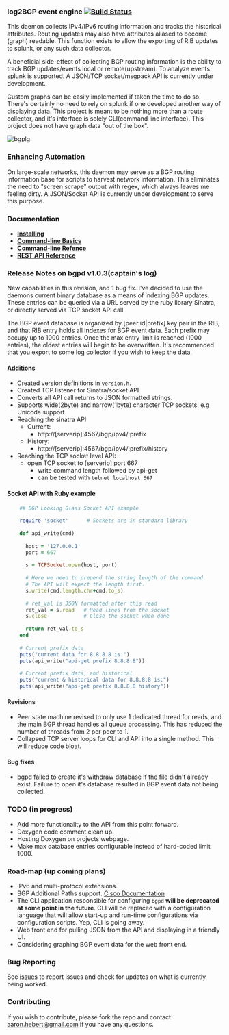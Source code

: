 ### log2BGP event engine [![Build Status](https://travis-ci.org/log2co/log2BGP.svg?branch=master)](https://travis-ci.org/log2co/log2BGPg)
This daemon collects IPv4/IPv6 routing information and tracks the historical attributes. Routing updates may also have attributes aliased to become (graph) readable. This function exists to allow the exporting of RIB updates to splunk, or any such data collector.

A beneficial side-effect of collecting BGP routing information is the ability to track BGP updates/events local or remote(upstream). To analyze events splunk is supported. A JSON/TCP socket/msgpack API is currently under development.

Custom graphs can be easily implemented if taken the time to do so. There's certainly no need to rely on splunk if one developed another way of displaying data. This project is meant to be nothing more than a route collector, and 
it's interface is solely CLI(command line interface). This project does not have graph data "out of the box".

![bgplg](https://raw.githubusercontent.com/log2co/log2BGP/master/doc/graph.png)

### Enhancing Automation
On large-scale networks, this daemon may serve as a BGP routing information base for scripts to harvest network information. This eliminates the need to "screen scrape" output with regex, which always leaves me feeling dirty. A JSON/Socket API is currently under development to serve this purpose.

### Documentation
* **[Installing](https://github.com/log2co/log2BGP/wiki/installing)**
* **[Command-line Basics](https://github.com/log2co/log2BGP/wiki/cli-basics)** 
* **[Command-line Refence](https://github.com/log2co/log2BGP/wiki/cli-reference)**
* **[REST API Reference](https://github.com/log2co/log2BGP/wiki/api-reference)**

### Release Notes on bgpd v1.0.3(captain's log)
New capabilities in this revision, and 1 bug fix.
I've decided to use the daemons current binary database as a means of
indexing BGP updates. These entries can be queried via a URL served by the ruby library Sinatra, or directly served via TCP socket API call.

The BGP event database is organized by [peer id|prefix] key pair in the RIB, and that RIB entry holds all indexes for BGP event data. Each prefix may occupy up to 1000 entries. Once the max entry limit is reached (1000 entries), the oldest entries will begin to be overwritten. It's recommended that you export to some log collector if you wish to keep the data.

#### Additions
* Created version definitions in `version.h`.
* Created TCP listener for Sinatra/socket API
* Converts all API call returns to JSON formatted strings.
* Supports wide(2byte) and narrow(1byte) character TCP sockets. e.g Unicode support
* Reaching the sinatra API:
	+ Current:
		+ http://[serverip]:4567/bgp/ipv4/:prefix
	+ History:
		+ http://[serverip]:4567/bgp/ipv4/:prefix/history
* Reaching the TCP socket level API:
	+ open TCP socket to [serverip] port 667
    	+ write command length followed by api-get
    	+ can be tested with `telnet localhost 667`

#### Socket API with Ruby example
``` ruby
    ## BGP Looking Glass Socket API example
    
    require 'socket'      # Sockets are in standard library
    
    def api_write(cmd)
    
      host = '127.0.0.1'
      port = 667
    
      s = TCPSocket.open(host, port)
      
      # Here we need to prepend the string length of the command.
      # The API will expect the length first.
      s.write(cmd.length.chr+cmd.to_s)
      
      # ret_val is JSON formatted after this read
      ret_val = s.read   # Read lines from the socket
      s.close            # Close the socket when done
      
      return ret_val.to_s
    end
    
    # Current prefix data
    puts("current data for 8.8.8.8 is:")
    puts(api_write("api-get prefix 8.8.8.8"))
    
    # Current prefix data, and historical
    puts("current & historical data for 8.8.8.8 is:")
    puts(api_write("api-get prefix 8.8.8.8 history"))
```

#### Revisions
* Peer state machine revised to only use 1 dedicated thread for reads, and the main BGP thread handles all queue processing. This has reduced the number of threads from 2 per peer to 1.
* Collapsed TCP server loops for CLI and API into a single method.
This will reduce code bloat.

#### Bug fixes
* bgpd failed to create it's withdraw database if the file didn't already exist. Failure to open it's database resulted in BGP event data not being collected.

### TODO (in progress)

* Add more functionality to the API from this point forward.
* Doxygen code comment clean up.
* Hosting Doxygen on projects webpage.
* Make max database entries configurable instead of hard-coded limit 1000.

### Road-map (up coming plans)
* IPv6 and multi-protocol extensions.
* BGP Additional Paths support. [Cisco Documentation](http://www.cisco.com/en/US/docs/ios-xml/ios/iproute_bgp/configuration/xe-3s/asr1000/irg-additional-paths.html)
* The CLI application responsible for configuring `bgpd` __will be deprecated at some point in the future__. CLI will be replaced with a configuration language that will allow start-up and run-time configurations via configuration scripts. Yep, CLI is going away.
* Web front end for pulling JSON from the API and displaying in a friendly UI.
* Considering graphing BGP event data for the web front end.

### Bug Reporting
See [issues](https://github.com/log2co/log2BGP/issues) to report issues and check for updates on what is currently being worked.

### Contributing
If you wish to contribute, please fork the repo and contact <aaron.hebert@gmail.com> if you have any questions.
